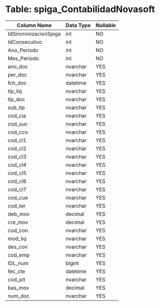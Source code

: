 # Table: spiga_ContabilidadNovasoft

| Column Name | Data Type | Nullable |
|-------------|-----------|----------|
| IdSincronizacionSpiga | int | NO |
| IdConsecutivo | int | NO |
| Ano_Periodo | int | NO |
| Mes_Periodo | int | NO |
| ano_doc | nvarchar | YES |
| per_doc | nvarchar | YES |
| fch_doc | datetime | YES |
| tip_liq | nvarchar | YES |
| tip_doc | nvarchar | YES |
| sub_tip | nvarchar | YES |
| cod_cia | nvarchar | YES |
| cod_suc | nvarchar | YES |
| cod_cco | nvarchar | YES |
| cod_cl1 | nvarchar | YES |
| cod_cl2 | nvarchar | YES |
| cod_cl3 | nvarchar | YES |
| cod_cl4 | nvarchar | YES |
| cod_cl5 | nvarchar | YES |
| cod_cl6 | nvarchar | YES |
| cod_cl7 | nvarchar | YES |
| cod_cue | nvarchar | YES |
| cod_ter | nvarchar | YES |
| deb_mov | decimal | YES |
| cre_mov | decimal | YES |
| cod_con | nvarchar | YES |
| mod_liq | nvarchar | YES |
| des_con | nvarchar | YES |
| cod_emp | nvarchar | YES |
| IDL_num | bigint | YES |
| fec_cte | datetime | YES |
| cod_plt | nvarchar | YES |
| bas_mov | decimal | YES |
| num_doc | nvarchar | YES |
